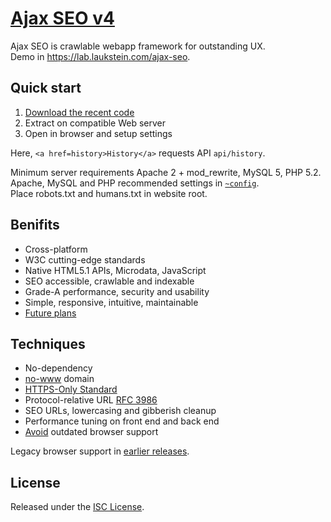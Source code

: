 # [Ajax SEO v4](https://lab.laukstein.com/ajax-seo)

Ajax SEO is crawlable webapp framework for outstanding UX.<br>
Demo in <https://lab.laukstein.com/ajax-seo>.


## Quick start

1. [Download the recent code](https://github.com/laukstein/ajax-seo/archive/master.zip)
2. Extract on compatible Web server
3. Open in browser and setup settings

Here, `<a href=history>History</a>` requests API `api/history`.

Minimum server requirements Apache 2 + mod_rewrite, MySQL 5, PHP 5.2.<br>
Apache, MySQL and PHP recommended settings in [`~config`](~config).<br>
Place robots.txt and humans.txt in website root.


## Benifits

* Cross-platform
* W3C cutting-edge standards
* Native HTML5.1 APIs, Microdata, JavaScript
* SEO accessible, crawlable and indexable
* Grade-A performance, security and usability
* Simple, responsive, intuitive, maintainable
* [Future plans](https://github.com/laukstein/ajax-seo/wiki/Plans)


## Techniques

* No-dependency
* [no-www](http://no-www.org) domain
* [HTTPS-Only Standard](https://https.cio.gov)
* Protocol-relative URL [RFC 3986](http://tools.ietf.org/html/rfc3986#section-4.2)
* SEO URLs, lowercasing and gibberish cleanup
* Performance tuning on front end and back end
* [Avoid](http://dowebsitesneedtolookexactlythesameineverybrowser.com) outdated browser support

Legacy browser support in [earlier releases](https://github.com/laukstein/ajax-seo/releases).


## License

Released under the [ISC License](LICENSE).
